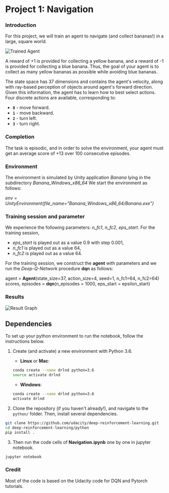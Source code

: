 [//]: # (Image References)

[image1]: https://user-images.githubusercontent.com/10624937/42135619-d90f2f28-7d12-11e8-8823-82b970a54d7e.gif "Trained Agent"

# Project 1: Navigation

### Introduction

For this project, we will train an agent to navigate (and collect bananas!) in a large, square world.  

![Trained Agent][image1]

A reward of +1 is provided for collecting a yellow banana, and a reward of -1 is provided for collecting a blue banana.  Thus, the goal of your agent is to collect as many yellow bananas as possible while avoiding blue bananas.  

The state space has 37 dimensions and contains the agent's velocity, along with ray-based perception of objects around agent's forward direction.  Given this information, the agent has to learn how to best select actions.  Four discrete actions are available, corresponding to:
- **`0`** - move forward.
- **`1`** - move backward.
- **`2`** - turn left.
- **`3`** - turn right.

### Completion
The task is episodic, and in order to solve the environment, your agent must get an average score of +13 over 100 consecutive episodes.

### Environment

The environment is simulated by Unity application _Banana_ lying in the subdirectory _Banana_Windows_x86_64_
We start the environment as follows:

_env = UnityEnvironment(file_name="Banana_Windows_x86_64/Banana.exe")_

### Training session and parameter

We experience the following parameters:  _n_fc1_, _n_fc2_,  _eps_start_.
For the training session, 
 * _eps_start_ is played out as a value 0.9 with step 0.001, 
 * _n_fc1_ is played out as a value 64,
 * _n_fc2_ is played out as a value 64.

For the training session, we construct the **agent** with parameters
and we run the *Deep-Q-Network* procedure **dqn** as follows:

  agent = **Agent**(state_size=37, action_size=4, seed=1, n_fc1=64, n_fc2=64)       
  scores, episodes = **dqn**(n_episodes = 1000, eps_start = epsilon_start)

### Results
![Result Graph](/plot.png)
  
## Dependencies

To set up your python environment to run the notebook, follow the instructions below.

1. Create (and activate) a new environment with Python 3.6.

	- __Linux__ or __Mac__: 
	```bash
	conda create --name drlnd python=3.6
	source activate drlnd
	```
	- __Windows__: 
	```bash
	conda create --name drlnd python=3.6 
	activate drlnd
	```
	
2. Clone the repository (if you haven't already!), and navigate to the `python/` folder.  Then, install several dependencies.
```bash
git clone https://github.com/udacity/deep-reinforcement-learning.git
cd deep-reinforcement-learning/python
pip install .
```

3. Then run the code cells of **Navigation.ipynb** one by one in jupyter notebook.
```bash
jupyter notebook
```
  
### Credit

Most of the code is based on the Udacity code for DQN and Pytorch tutorials.
